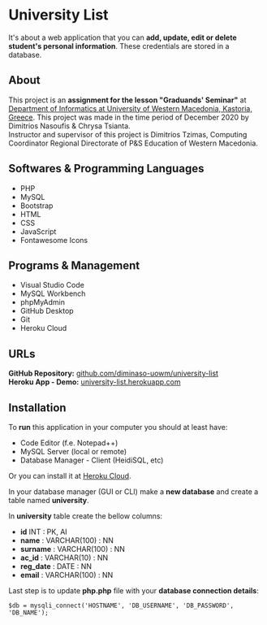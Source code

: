 # University List
It's about a web application that you can **add, update, edit or delete student's personal information**. These credentials are stored in a database.

## About
This project is an **assignment for the lesson "Graduands' Seminar"** at [Department of Informatics at University of Western Macedonia, Kastoria, Greece](https://cs.uowm.gr). This project was made in the time period of December 2020 by Dimitrios Nasoufis & Chrysa Tsianta.<br/>
Instructor and supervisor of this project is Dimitrios Tzimas, Computing Coordinator Regional Directorate of P&S Education of Western Macedonia.

## Softwares & Programming Languages
- PHP
- MySQL
- Bootstrap
- HTML
- CSS
- JavaScript
- Fontawesome Icons

## Programs & Management
- Visual Studio Code
- MySQL Workbench
- phpMyAdmin
- GitHub Desktop
- Git
- Heroku Cloud

## URLs
**GitHub Repository:** [github.com/diminaso-uowm/university-list](https://github.com/diminaso-uowm/university-list)<br/>
**Heroku App - Demo:** [university-list.herokuapp.com](https://university-list.herokuapp.com)

## Installation
To **run** this application in your computer you should at least have:
- Code Editor (f.e. Notepad++)
- MySQL Server (local or remote)
- Database Manager - Client (HeidiSQL, etc)

Or you can install it at [Heroku Cloud](https://www.heroku.com).

In your database manager (GUI or CLI) make a **new database** and create a table named **university**.

In **university** table create the bellow columns:
- **id** INT : PK, AI
- **name** : VARCHAR(100) : NN
- **surname** : VARCHAR(100) : NN
- **ac_id** : VARCHAR(10) : NN
- **reg_date** : DATE : NN
- **email** : VARCHAR(100) : NN

Last step is to update **php.php** file with your **database connection details**:

```
$db = mysqli_connect('HOSTNAME', 'DB_USERNAME', 'DB_PASSWORD', 'DB_NAME');
```

